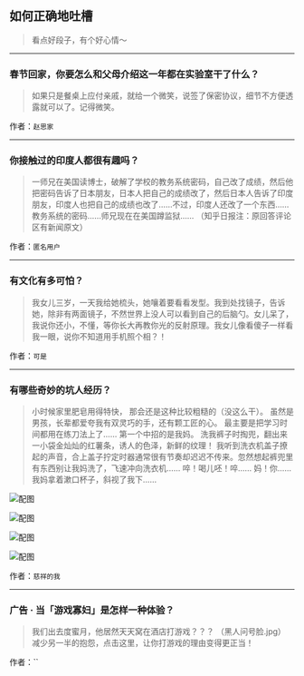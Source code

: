 ## 如何正确地吐槽

> 看点好段子，有个好心情～


 
---

### 春节回家，你要怎么和父母介绍这一年都在实验室干了什么？

> 如果只是餐桌上应付亲戚，就给一个微笑，说签了保密协议，细节不方便透露就可以了。记得微笑。


作者：`赵思家`

---

### 你接触过的印度人都很有趣吗？

> 一师兄在美国读博士，破解了学校的教务系统密码，自己改了成绩，然后他把密码告诉了日本朋友，日本人把自己的成绩改了，然后日本人告诉了印度朋友，印度人也把自己的成绩也改了……不过，印度人还改了一个东西……教务系统的密码……师兄现在在美国蹲监狱……
> （知乎日报注：原回答评论区有新闻原文）


作者：`匿名用户`

---

### 有文化有多可怕？

> 我女儿三岁，一天我给她梳头，她嚷着要看看发型。我到处找镜子，告诉她，除非有两面镜子，不然世界上没人可以看到自己的后脑勺。女儿呆了，我说你还小，不懂，等你长大再教你光的反射原理。我女儿像看傻子一样看我一眼，说你不知道用手机照个相？！


作者：`可是`

---

### 有哪些奇妙的坑人经历？

> 小时候家里肥皂用得特快，
> 那会还是这种比较粗糙的（没这么干）。
> 虽然是男孩，长辈都爱夸我有双灵巧的手，还有颗工匠的心。
> 最主要是把学习时间都用在练刀法上了……
> 第一个中招的是我妈。
> 洗我裤子时掏兜，翻出来一小袋金灿灿的红薯条，诱人的色泽，新鲜的纹理！
> 我听到洗衣机盖子撩起的声音，合上盖子拧定时器通常很有节奏却迟迟不传来。忽然想起裤兜里有东西别让我妈洗了，飞速冲向洗衣机……
> 啐！喝儿呸！啐……
> 妈！你……
> 我妈拿着漱口杯子，斜视了我下……



![配图](http://pic2.zhimg.com/70/v2-fb885cce26da20c6686f921f206d9961_b.jpg)



![配图](http://pic4.zhimg.com/70/v2-912035d5398f74549827daad59f60367_b.jpg)



![配图](http://pic4.zhimg.com/70/v2-75f9e8fafd0cd4ebfd684c835cefc603_b.jpg)



![配图](http://pic4.zhimg.com/70/v2-bd970bec8b43d566efb1e62c1aec0d1f_b.jpg)


作者：`慈祥的我`

---

### 广告 · 当「游戏寡妇」是怎样一种体验？

> 我们出去度蜜月，他居然天天窝在酒店打游戏？？？
> （黑人问号脸.jpg）
> 减少另一半的抱怨，点击这里，让你打游戏的理由变得更正当！


作者：``